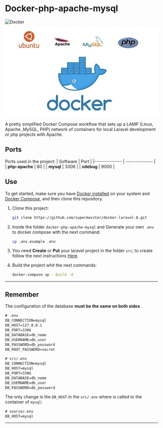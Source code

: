 # Docker-php-apache-mysql

![Docker](https://github.com/rafaeljurkfitz/docker-php-apache-mysql/workflows/Docker/badge.svg)

![Image](./.github/docker_apache_php_mysql.png)

A pretty simplified Docker Compose workflow that sets up a LAMP (Linux, Apache ,MySQL, PHP) network of containers for local Laravel development or php projects with Apache.

## Ports

Ports used in the project:
| Software | Port |
|-------------- | -------------- |
| **php-apache** | 80 |
| **mysql** | 3306 |
| **xdebug** | 9000 |

## Use

To get started, make sure you have [Docker installed](https://docs.docker.com/) on your system and [Docker Compose](https://docs.docker.com/compose/install/), and then clone this repository.

1. Clone this project:

   ```sh
   git clone https://github.com/supermavster/docker-laravel-8.git
   ```

2. Inside the folder `docker-php-apache-mysql` and Generate your own `.env` to docker compose with the next command:

   ```sh
   cp .env.example .env
   ```

3. You need **Create** or **Put** your laravel project in the folder `src`; to create follow the next instructions [Here](src/README.md).

4. Build the project whit the next commands:

   ```sh
   docker-compose up --build -d
   ```

---

## Remember

The configuration of the database **must be the same on both sides** .

```dotenv
# .env
DB_CONNECTION=mysql
DB_HOST=127.0.0.1
DB_PORT=3306
DB_DATABASE=db_name
DB_USERNAME=db_user
DB_PASSWORD=db_password
DB_ROOT_PASSWORD=secret
```

```dotenv
# src/.env
DB_CONNECTION=mysql
DB_HOST=mysql
DB_PORT=3306
DB_DATABASE=db_name
DB_USERNAME=db_user
DB_PASSWORD=db_password
```

The only change is the `DB_HOST` in the `src/.env` where is called to the container of `mysql`:

```dotenv
# source/.env
DB_HOST=mysql
```

---